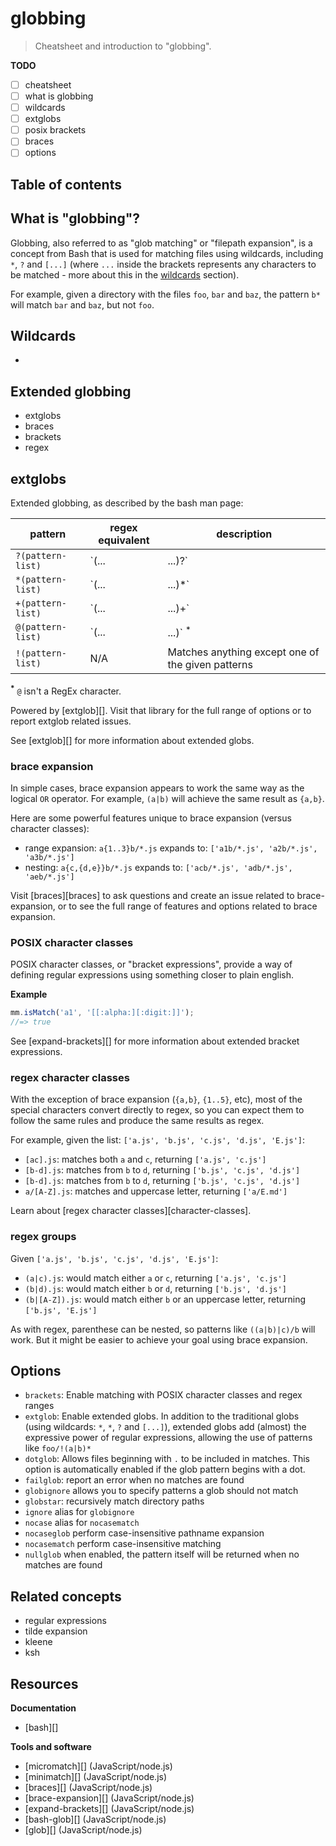 # globbing

> Cheatsheet and introduction to "globbing".

**TODO**

- [ ] cheatsheet
- [ ] what is globbing
- [ ] wildcards
- [ ] extglobs
- [ ] posix brackets
- [ ] braces
- [ ] options

## Table of contents
<!-- toc -->

## What is "globbing"?

Globbing, also referred to as "glob matching" or "filepath expansion", is a concept from Bash that is used for matching files using wildcards, including `*`, `?` and `[...]` (where `...` inside the brackets represents any characters to be matched - more about this in the [wildcards](#wildcards) section).

For example, given a directory with the files `foo`, `bar` and `baz`, the pattern `b*` will match `bar` and `baz`, but not `foo`.

## Wildcards

- 

## Extended globbing

- extglobs
- braces
- brackets
- regex

## extglobs

Extended globbing, as described by the bash man page:

| **pattern** | **regex equivalent** | **description** |
| --- | --- | --- |
| `?(pattern-list)` | `(...|...)?` |  Matches zero or one occurrence of the given patterns |
| `*(pattern-list)` | `(...|...)*` |  Matches zero or more occurrences of the given patterns |
| `+(pattern-list)` | `(...|...)+` |  Matches one or more occurrences of the given patterns |
| `@(pattern-list)` | `(...|...)` <sup>*</sup> |  Matches one of the given patterns |
| `!(pattern-list)` | N/A |  Matches anything except one of the given patterns |

<sup><strong>*</strong></sup> `@` isn't a RegEx character.

Powered by [extglob][]. Visit that library for the full range of options or to report extglob related issues.

See [extglob][] for more information about extended globs.

### brace expansion

In simple cases, brace expansion appears to work the same way as the logical `OR` operator. For example, `(a|b)` will achieve the same result as `{a,b}`.

Here are some powerful features unique to brace expansion (versus character classes):

 - range expansion: `a{1..3}b/*.js` expands to: `['a1b/*.js', 'a2b/*.js', 'a3b/*.js']`
 - nesting: `a{c,{d,e}}b/*.js` expands to: `['acb/*.js', 'adb/*.js', 'aeb/*.js']`


Visit [braces][braces] to ask questions and create an issue related to brace-expansion, or to see the full range of features and options related to brace expansion.

### POSIX character classes

POSIX character classes, or "bracket expressions", provide a way of defining regular expressions using something closer to plain english. 

**Example**

```js
mm.isMatch('a1', '[[:alpha:][:digit:]]');
//=> true
```

See [expand-brackets][] for more information about extended bracket expressions.


### regex character classes

With the exception of brace expansion (`{a,b}`, `{1..5}`, etc), most of the special characters convert directly to regex, so you can expect them to follow the same rules and produce the same results as regex.

For example, given the list: `['a.js', 'b.js', 'c.js', 'd.js', 'E.js']`:

 - `[ac].js`: matches both `a` and `c`, returning `['a.js', 'c.js']`
 - `[b-d].js`: matches from `b` to `d`, returning `['b.js', 'c.js', 'd.js']`
 - `[b-d].js`: matches from `b` to `d`, returning `['b.js', 'c.js', 'd.js']`
 - `a/[A-Z].js`: matches and uppercase letter, returning `['a/E.md']`

Learn about [regex character classes][character-classes].

### regex groups

Given `['a.js', 'b.js', 'c.js', 'd.js', 'E.js']`:

 - `(a|c).js`: would match either `a` or `c`, returning `['a.js', 'c.js']`
 - `(b|d).js`: would match either `b` or `d`, returning `['b.js', 'd.js']`
 - `(b|[A-Z]).js`: would match either `b` or an uppercase letter, returning `['b.js', 'E.js']`

As with regex, parenthese can be nested, so patterns like `((a|b)|c)/b` will work. But it might be easier to achieve your goal using brace expansion.

## Options

- `brackets`: Enable matching with POSIX character classes and regex ranges
- `extglob`: Enable extended globs. In addition to the traditional globs (using wildcards: `*`, `*`, `?` and `[...]`), extended globs add (almost) the expressive power of regular expressions, allowing the use of patterns like `foo/!(a|b)*`
- `dotglob`: Allows files beginning with `.` to be included in matches. This option is automatically enabled if the glob pattern begins with a dot.
- `failglob`: report an error when no matches are found
- `globignore` allows you to specify patterns a glob should not match
- `globstar`: recursively match directory paths
- `ignore` alias for `globignore`
- `nocase` alias for `nocasematch`
- `nocaseglob` perform case-insensitive pathname expansion 
- `nocasematch` perform case-insensitive matching
- `nullglob` when enabled, the pattern itself will be returned when no matches are found

## Related concepts

- regular expressions
- tilde expansion
- kleene 
- ksh

## Resources

**Documentation**

- [bash][]

**Tools and software**

- [micromatch][] (JavaScript/node.js)
- [minimatch][] (JavaScript/node.js)
- [braces][] (JavaScript/node.js)
- [brace-expansion][] (JavaScript/node.js)
- [expand-brackets][] (JavaScript/node.js)
- [bash-glob][] (JavaScript/node.js)
- [glob][] (JavaScript/node.js)

